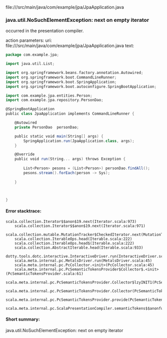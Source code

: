 file://<WORKSPACE>/src/main/java/com/example/jpa/JpaApplication.java
### java.util.NoSuchElementException: next on empty iterator

occurred in the presentation compiler.

action parameters:
uri: file://<WORKSPACE>/src/main/java/com/example/jpa/JpaApplication.java
text:
```scala
package com.example.jpa;

import java.util.List;

import org.springframework.beans.factory.annotation.Autowired;
import org.springframework.boot.CommandLineRunner;
import org.springframework.boot.SpringApplication;
import org.springframework.boot.autoconfigure.SpringBootApplication;

import com.example.jpa.entities.Person;
import com.example.jpa.repository.PersonDao;

@SpringBootApplication
public class JpaApplication implements CommandLineRunner {

	@Autowired
	private PersonDao  personDao; 

	public static void main(String[] args) {
		SpringApplication.run(JpaApplication.class, args);
	}

	@Override
	public void run(String... args) throws Exception {
	
		List<Person> pesons = (List<Person>) personDao.findAll();
		pesons.stream().forEach(person -> Sys);
		
	}



}

```



#### Error stacktrace:

```
scala.collection.Iterator$$anon$19.next(Iterator.scala:973)
	scala.collection.Iterator$$anon$19.next(Iterator.scala:971)
	scala.collection.mutable.MutationTracker$CheckedIterator.next(MutationTracker.scala:76)
	scala.collection.IterableOps.head(Iterable.scala:222)
	scala.collection.IterableOps.head$(Iterable.scala:222)
	scala.collection.AbstractIterable.head(Iterable.scala:933)
	dotty.tools.dotc.interactive.InteractiveDriver.run(InteractiveDriver.scala:168)
	scala.meta.internal.pc.MetalsDriver.run(MetalsDriver.scala:45)
	scala.meta.internal.pc.PcCollector.<init>(PcCollector.scala:45)
	scala.meta.internal.pc.PcSemanticTokensProvider$Collector$.<init>(PcSemanticTokensProvider.scala:61)
	scala.meta.internal.pc.PcSemanticTokensProvider.Collector$lzyINIT1(PcSemanticTokensProvider.scala:61)
	scala.meta.internal.pc.PcSemanticTokensProvider.Collector(PcSemanticTokensProvider.scala:61)
	scala.meta.internal.pc.PcSemanticTokensProvider.provide(PcSemanticTokensProvider.scala:90)
	scala.meta.internal.pc.ScalaPresentationCompiler.semanticTokens$$anonfun$1(ScalaPresentationCompiler.scala:99)
```
#### Short summary: 

java.util.NoSuchElementException: next on empty iterator